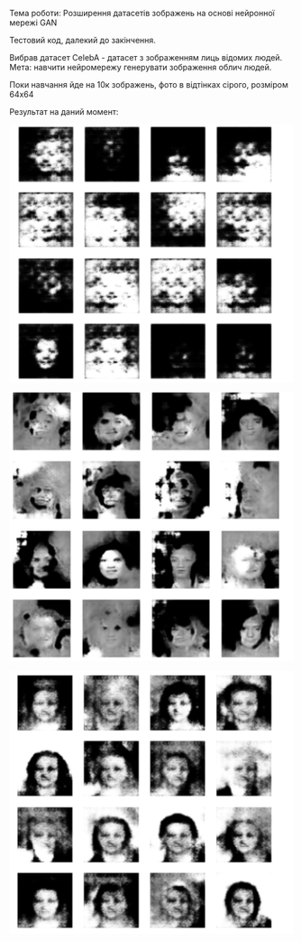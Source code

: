 Тема роботи: Розширення датасетів зображень на основі нейронної мережі GAN

Тестовий код, далекий до закінчення.

Вибрав датасет CelebA - датасет з зображенням лиць відомих людей.
Мета: навчити нейромережу генерувати зображення облич людей.

Поки навчання йде на 10к зображень, фото в відтінках сірого, розміром 64х64

Результат на даний момент:

![](imgs/1.png)

![](imgs/2.png)

![](imgs/3.png)
